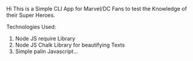 Hi This is a Simple CLI App for Marvel/DC Fans to test the Knowledge of their Super Heroes.

Technologies Used:

1. Node JS require Library
2. Node JS Chalk Library for beautifying Texts
3. Simple palin Javascript...

